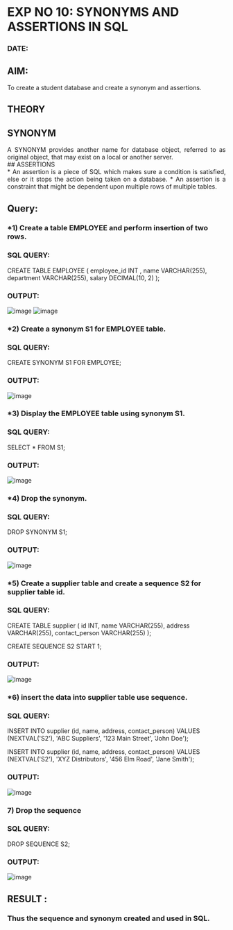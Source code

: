 # EXP NO 10: SYNONYMS AND ASSERTIONS IN SQL 
### DATE: 
## AIM:
To create a student database and create a synonym and assertions.

## THEORY
## SYNONYM
<div align="justify">
A SYNONYM provides another name for database object, referred to as original object, that may exist on a local or another server.
</div>
## ASSERTIONS
<div align="justify">
* An assertion is a piece of SQL which makes sure a condition is satisfied, else or it stops the action being taken on a database.
* An assertion is a constraint that might be dependent upon multiple rows of multiple tables.
</div>

## Query:
### *1) Create a table EMPLOYEE and perform insertion of two rows.

### SQL QUERY: 
CREATE TABLE EMPLOYEE (
    employee_id INT ,
    name VARCHAR(255),
    department VARCHAR(255),
    salary DECIMAL(10, 2)
);

### OUTPUT:
![image](https://github.com/PGHARIHARAN33/DBMS/assets/123052484/99524abe-4670-471f-b9c6-492ec4a332a8)
![image](https://github.com/PGHARIHARAN33/DBMS/assets/123052484/4df6a047-63f5-4c88-a9b2-bb2ba89d8ff6)


### *2) Create a synonym S1 for EMPLOYEE  table.

### SQL QUERY: 
CREATE SYNONYM S1 FOR EMPLOYEE;
### OUTPUT:
![image](https://github.com/PGHARIHARAN33/DBMS/assets/123052484/b6be0a34-7d50-4df6-926e-ed6537415728)


### *3) Display the EMPLOYEE  table using synonym S1.
 
### SQL QUERY: 
SELECT * FROM S1;

### OUTPUT:

![image](https://github.com/PGHARIHARAN33/DBMS/assets/123052484/643dc2cc-87fa-420c-836c-66eeb3d3c438)


### *4) Drop the synonym.

### SQL QUERY: 
DROP SYNONYM S1;

### OUTPUT:

![image](https://github.com/PGHARIHARAN33/DBMS/assets/123052484/bd3bdb05-2b2c-4a86-8608-d76993e7849e)



### *5) Create a supplier table and create a sequence S2 for supplier table id.

### SQL QUERY: 
CREATE TABLE supplier (
    id INT,
    name VARCHAR(255),
    address VARCHAR(255),
    contact_person VARCHAR(255)
);

CREATE SEQUENCE S2 START 1;


### OUTPUT:

![image](https://github.com/PGHARIHARAN33/DBMS/assets/123052484/213605f2-920f-413a-b71e-68cef165d0e9)


### *6) insert the data into supplier table use sequence.

### SQL QUERY: 
INSERT INTO supplier (id, name, address, contact_person)
VALUES (NEXTVAL('S2'), 'ABC Suppliers', '123 Main Street', 'John Doe');

INSERT INTO supplier (id, name, address, contact_person)
VALUES (NEXTVAL('S2'), 'XYZ Distributors', '456 Elm Road', 'Jane Smith');

### OUTPUT:

![image](https://github.com/PGHARIHARAN33/DBMS/assets/123052484/e00f86d8-64e3-4fc5-ad51-bd0abde4f795)

### 7) Drop the sequence

### SQL QUERY: 
DROP SEQUENCE S2;

### OUTPUT:
![image](https://github.com/PGHARIHARAN33/DBMS/assets/123052484/ec99cb43-3eaa-4b6f-99f5-a3d11eed7267)

## RESULT :
### Thus the sequence and synonym created and used in SQL.
